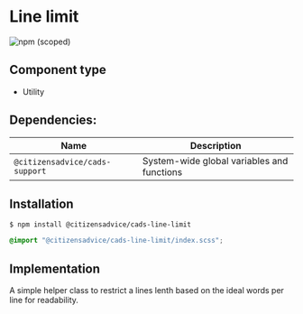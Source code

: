 # Line limit

![npm (scoped)](https://img.shields.io/npm/v/@citizensadvice/cads-line-limit.svg)


## Component type

- Utility

## Dependencies:

| Name                           | Description                                |
| ------------------------------ | ------------------------------------------ |
| `@citizensadvice/cads-support` | System-wide global variables and functions |

## Installation

```
$ npm install @citizensadvice/cads-line-limit
```

```scss
@import "@citizensadvice/cads-line-limit/index.scss";
```

## Implementation

A simple helper class to restrict a lines lenth based on the ideal words per line for readability.
